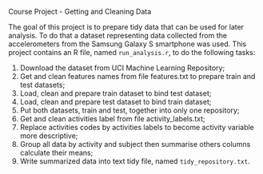 Course Project - Getting and Cleaning Data

The goal of this project is to prepare tidy data that can be used for later analysis. To do that a dataset representing data collected from the accelerometers from the Samsung Galaxy S smartphone was used. This project contains an R file, named `run_analysis.r`, to do the following tasks:

1. Download the dataset from UCI Machine Learning Repository;
2. Get and clean features names from file features.txt to prepare train and test datasets;
3. Load, clean and prepare train dataset to bind test dataset;
4. Load, clean and prepare test dataset to bind train dataset;
5. Put both datasets, train and test, together into only one repository;
6. Get and clean activities label from file activity_labels.txt;
7. Replace activities codes by activities labels to become activity variable more descriptive;
8. Group all data by activity and subject then summarise others columns calculate their means;
9. Write summarized data into text tidy file, named `tidy_repository.txt`.
